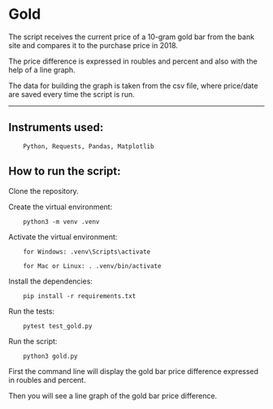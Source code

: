 # Gold

The script receives the current price of a 10-gram gold bar from the bank site
and compares it to the purchase price in 2018.

The price difference is expressed in roubles and percent
and also with the help of a line graph.

The data for building the graph is taken from the csv file,
where price/date are saved every time the script is run.


***********


## Instruments used:

```
    Python, Requests, Pandas, Matplotlib
```

## How to run the script:

Clone the repository.

Create the virtual environment:

```
    python3 -m venv .venv
```

Activate the virtual environment:

```
    for Windows: .venv\Scripts\activate
```
```
    for Mac or Linux: . .venv/bin/activate
```

Install the dependencies:

```
    pip install -r requirements.txt
```

Run the tests:
```
    pytest test_gold.py
```

Run the script:

```
    python3 gold.py
```

First the command line will display
the gold bar price difference expressed in roubles and percent.

Then you will see a line graph of the gold bar price difference.

